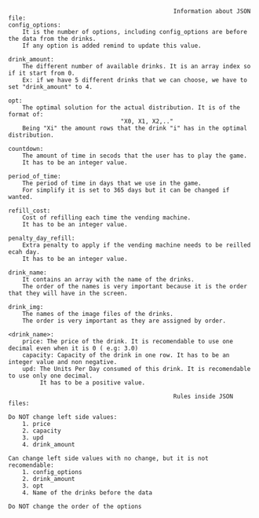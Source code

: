                                                    Information about JSON file:
    config_options:
        It is the number of options, including config_options are before the data from the drinks. 
        If any option is added remind to update this value.
        
    drink_amount:
        The different number of available drinks. It is an array index so if it start from 0.
        Ex: if we have 5 different drinks that we can choose, we have to set "drink_amount" to 4.    
        
    opt: 
        The optimal solution for the actual distribution. It is of the format of:
                                    "X0, X1, X2,.."
        Being "Xi" the amount rows that the drink "i" has in the optimal distribution.
        
    countdown:
        The amount of time in secods that the user has to play the game.
        It has to be an integer value.
        
    period_of_time:
        The period of time in days that we use in the game. 
        For simplify it is set to 365 days but it can be changed if wanted.
        
    refill_cost:
        Cost of refilling each time the vending machine.
        It has to be an integer value.
        
    penalty_day_refill:
        Extra penalty to apply if the vending machine needs to be reilled ecah day.
        It has to be an integer value.

    drink_name:
        It contains an array with the name of the drinks. 
        The order of the names is very important because it is the order that they will have in the screen.
        
    drink_img:
        The names of the image files of the drinks.
        The order is very important as they are assigned by order.
            
    <drink_name>: 
        price: The price of the drink. It is recomendable to use one decimal even when it is 0 ( e.g: 3.0)
        capacity: Capacity of the drink in one row. It has to be an integer value and non negative.
        upd: The Units Per Day consumed of this drink. It is recomendable to use only one decimal. 
             It has to be a positive value.       
                  
                                                   Rules inside JSON files:
     
    Do NOT change left side values:
        1. price
        2. capacity
        3. upd
        4. drink_amount
        
    Can change left side values with no change, but it is not recomendable:
        1. config_options
        2. drink_amount
        3. opt
        4. Name of the drinks before the data
        
    Do NOT change the order of the options

        
               